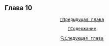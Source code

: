 ## Глава 10


<div align="center">
<a href="/Воды%20Пактола/Часть%20I.%20«Демиург»/Глава%209.md"><pre>🐾Предыдущая глава</pre></a>
<a href="/Воды%20Пактола/Содержание.md"><pre>📄Содержание</pre></a>
<a href="/Воды%20Пактола/Часть%20I.%20«Демиург»/Глава%2011.md"><pre>🔍Следующая глава</pre></a>
</div>


